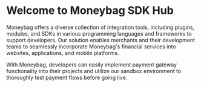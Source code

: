 # Welcome to Moneybag SDK Hub

Moneybag offers a diverse collection of integration tools, including plugins, modules, and SDKs in various programming languages and frameworks to support developers. Our solution enables merchants and their development teams to seamlessly incorporate Moneybag's financial services into websites, applications, and mobile platforms.

With Moneybag, developers can easily implement payment gateway functionality into their projects and utilize our sandbox environment to thoroughly test payment flows before going live.
